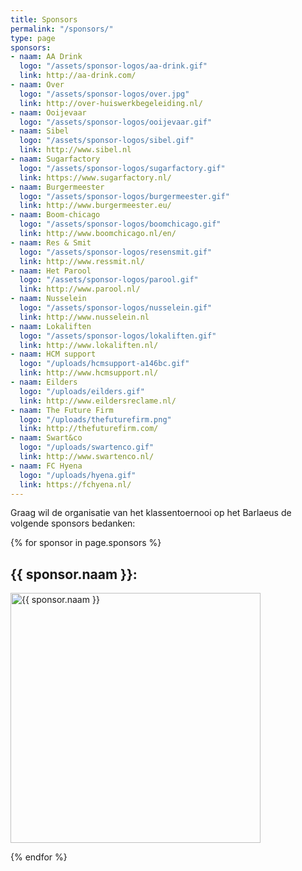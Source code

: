 ```yaml
---
title: Sponsors
permalink: "/sponsors/"
type: page
sponsors:
- naam: AA Drink
  logo: "/assets/sponsor-logos/aa-drink.gif"
  link: http://aa-drink.com/
- naam: Over
  logo: "/assets/sponsor-logos/over.jpg"
  link: http://over-huiswerkbegeleiding.nl/
- naam: Ooijevaar
  logo: "/assets/sponsor-logos/ooijevaar.gif"
- naam: Sibel
  logo: "/assets/sponsor-logos/sibel.gif"
  link: http://www.sibel.nl
- naam: Sugarfactory
  logo: "/assets/sponsor-logos/sugarfactory.gif"
  link: https://www.sugarfactory.nl/
- naam: Burgermeester
  logo: "/assets/sponsor-logos/burgermeester.gif"
  link: http://www.burgermeester.eu/
- naam: Boom-chicago
  logo: "/assets/sponsor-logos/boomchicago.gif"
  link: http://www.boomchicago.nl/en/
- naam: Res & Smit
  logo: "/assets/sponsor-logos/resensmit.gif"
  link: http://www.ressmit.nl/
- naam: Het Parool
  logo: "/assets/sponsor-logos/parool.gif"
  link: http://www.parool.nl/
- naam: Nusselein
  logo: "/assets/sponsor-logos/nusselein.gif"
  link: http://www.nusselein.nl
- naam: Lokaliften
  logo: "/assets/sponsor-logos/lokaliften.gif"
  link: http://www.lokaliften.nl/
- naam: HCM support
  logo: "/uploads/hcmsupport-a146bc.gif"
  link: http://www.hcmsupport.nl/
- naam: Eilders
  logo: "/uploads/eilders.gif"
  link: http://www.eildersreclame.nl/
- naam: The Future Firm
  logo: "/uploads/thefuturefirm.png"
  link: http://thefuturefirm.com/
- naam: Swart&co
  logo: "/uploads/swartenco.gif"
  link: http://www.swartenco.nl/
- naam: FC Hyena
  logo: "/uploads/hyena.gif"
  link: https://fchyena.nl/
---
```


<p>
    Graag wil de organisatie van het klassentoernooi op het Barlaeus de volgende sponsors bedanken:
</p>

<div class="kolommen">
{% for sponsor in page.sponsors %}
<div class="blok">
<p>
<h2>{{ sponsor.naam }}:</h2>
<a {% if sponsor.link %}href="{{sponsor.link}}"{% endif %}>
<img width="400px" src="{{ sponsor.logo }}" alt="{{ sponsor.naam }}">
</a>
</p>
</div>
{% endfor %}
</div>

